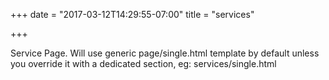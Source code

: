 +++
date = "2017-03-12T14:29:55-07:00"
title = "services"

+++

Service Page. Will use generic page/single.html template by default unless you override it with a dedicated section, eg: services/single.html